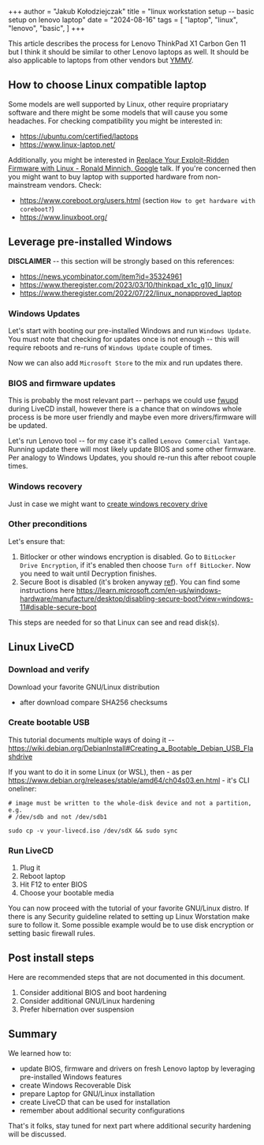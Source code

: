 +++
author = "Jakub Kołodziejczak"
title = "linux workstation setup -- basic setup on lenovo laptop"
date = "2024-08-16"
tags = [
    "laptop",
    "linux",
    "lenovo",
    "basic",
]
+++

This article describes the process for Lenovo ThinkPad X1 Carbon Gen 11 but I
think it should be similar to other Lenovo laptops as well. It should be also
applicable to laptops from other vendors but
[YMMV](https://dictionary.cambridge.org/dictionary/english/ymmv).

## How to choose Linux compatible laptop

Some models are well supported by Linux, other require propriatary software and
there might be some models that will cause you some headaches. For checking
compatibility you might be interested in:
* https://ubuntu.com/certified/laptops
* https://www.linux-laptop.net/

Additionally, you might be interested in [Replace Your Exploit-Ridden Firmware
with Linux - Ronald Minnich,
Google](https://www.youtube.com/watch?v=iffTJ1vPCSo) talk. If you're concerned
then you might want to buy laptop with supported hardware from non-mainstream
vendors. Check:
* https://www.coreboot.org/users.html (section `How to get hardware with
  coreboot?`)
* https://www.linuxboot.org/

## Leverage pre-installed Windows

**DISCLAIMER** -- this section will be strongly based on this references:
* https://news.ycombinator.com/item?id=35324961
* https://www.theregister.com/2023/03/10/thinkpad_x1c_g10_linux/
* https://www.theregister.com/2022/07/22/linux_nonapproved_laptop

### Windows Updates

Let's start with booting our pre-installed Windows and run `Windows Update`.
You must note that checking for updates once is not enough -- this will require
reboots and re-runs of `Windows Update` couple of times.

Now we can also add `Microsoft Store` to the mix and run updates there.

### BIOS and firmware updates

This is probably the most relevant part -- perhaps we could use
[fwupd](https://fwupd.org/) during LiveCD install, however there is a chance
that on windows whole process is be more user friendly and maybe even more
drivers/firmware will be updated.

Let's run Lenovo tool -- for my case it's called `Lenovo Commercial Vantage`.
Running update there will most likely update BIOS and some other firmware. Per
analogy to Windows Updates, you should re-run this after reboot couple times.

### Windows recovery

Just in case we might want to [create windows recovery
drive](https://support.microsoft.com/en-us/windows/create-a-recovery-drive-abb4691b-5324-6d4a-8766-73fab304c246)

### Other preconditions

Let's ensure that:
1. Bitlocker or other windows encryption is disabled. Go to `BitLocker Drive
   Encryption`, if it's enabled then choose `Turn off BitLocker`. Now you need
   to wait until Decryption finishes.
2. Secure Boot is disabled (it's broken anyway
   [ref](https://arstechnica.com/security/2024/07/secure-boot-is-completely-compromised-on-200-models-from-5-big-device-makers/)).
   You can find some instructions here
   https://learn.microsoft.com/en-us/windows-hardware/manufacture/desktop/disabling-secure-boot?view=windows-11#disable-secure-boot

This steps are needed for so that Linux can see and read disk(s).

## Linux LiveCD

### Download and verify

Download your favorite GNU/Linux distribution
* after download compare SHA256 checksums

### Create bootable USB

This tutorial documents multiple ways of doing it --
https://wiki.debian.org/DebianInstall#Creating_a_Bootable_Debian_USB_Flashdrive

If you want to do it in some Linux (or WSL), then - as per
https://www.debian.org/releases/stable/amd64/ch04s03.en.html - it's CLI
oneliner:
```console
# image must be written to the whole-disk device and not a partition, e.g.
# /dev/sdb and not /dev/sdb1

sudo cp -v your-livecd.iso /dev/sdX && sudo sync
```

### Run LiveCD

1. Plug it
2. Reboot laptop
3. Hit F12 to enter BIOS
4. Choose your bootable media

You can now proceed with the tutorial of your favorite GNU/Linux distro. If
there is any Security guideline related to setting up Linux Worstation make
sure to follow it. Some possible example would be to use disk encryption or
setting basic firewall rules.

## Post install steps

Here are recommended steps that are not documented in this document.

1. Consider additional BIOS and boot hardening
2. Consider additional GNU/Linux hardening
3. Prefer hibernation over suspension

## Summary

We learned how to:
* update BIOS, firmware and drivers on fresh Lenovo laptop by leveraging
  pre-installed Windows features
* create Windows Recoverable Disk
* prepare Laptop for GNU/Linux installation
* create LiveCD that can be used for installation
* remember about additional security configurations

That's it folks, stay tuned for next part where additional security hardening
will be discussed.
